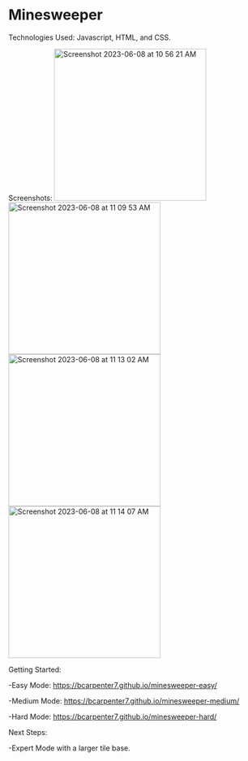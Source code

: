 # Minesweeper

Technologies Used: Javascript, HTML, and CSS.


Screenshots: 
<img width="300" alt="Screenshot 2023-06-08 at 10 56 21 AM" src="https://github.com/bcarpenter7/minesweeper-easy/assets/126187218/4eccd5d1-e33c-439a-a2fb-35632e41a077">
<img width="300" alt="Screenshot 2023-06-08 at 11 09 53 AM" src="https://github.com/bcarpenter7/minesweeper-easy/assets/126187218/f03d75b9-e938-4647-9fa1-0223ef8be6c1">
<img width="300" alt="Screenshot 2023-06-08 at 11 13 02 AM" src="https://github.com/bcarpenter7/minesweeper-easy/assets/126187218/0bbd9a43-a4cc-4b89-b3e3-e6378321e0cb">
<img width="300" alt="Screenshot 2023-06-08 at 11 14 07 AM" src="https://github.com/bcarpenter7/minesweeper-easy/assets/126187218/46527dad-b393-476f-8e24-6cb73a1c6657">

Getting Started: 

-Easy Mode: https://bcarpenter7.github.io/minesweeper-easy/ 
  
-Medium Mode: https://bcarpenter7.github.io/minesweeper-medium/
  
-Hard Mode: https://bcarpenter7.github.io/minesweeper-hard/

Next Steps: 

-Expert Mode with a larger tile base.
